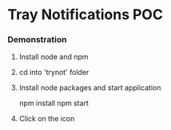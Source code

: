 # Tray Notifications POC

### Demonstration

1. Install node and npm 
2. cd into 'trynot' folder
3. Install node packages and start application

    npm install
    npm start
    
4. Click on the icon      
      
   